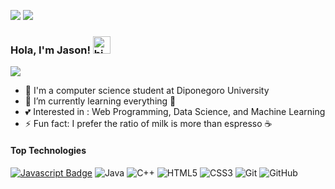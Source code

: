 ![](https://github.com/halfrost/halfrost/blob/master/icons/header_.png) 
<img src="https://im7.ezgif.com/tmp/ezgif-7-8319daa2f2ed.gif">
<!--<img src="https://im7.ezgif.com/tmp/ezgif-7-1c0696eb0ee9.gif">-->

### Hola, I'm Jason! <img src="https://user-images.githubusercontent.com/1303154/88677602-1635ba80-d120-11ea-84d8-d263ba5fc3c0.gif" width="28px" alt="hi"> 

<img src="https://github-readme-stats.vercel.app/api?username=sabdadev&&show_icons=true&title_color=ffffff&icon_color=bb2acf&text_color=daf7dc&bg_color=151515">

- 🔭 I'm a computer science student at Diponegoro University
- 🌱 I’m currently learning everything 🤣
- 💕 Interested in : Web Programming, Data Science, and Machine Learning
- ⚡ Fun fact: I prefer the ratio of milk is more than espresso ☕

#### Top Technologies

<!-- TODO: Make technologies links takes you to repositories -->

[![Javascript Badge](https://img.shields.io/badge/-Javascript-F0DB4F?style=for-the-badge&labelColor=black&logo=javascript&logoColor=F0DB4F)](#) 
![Java](https://img.shields.io/badge/-java-E34A86?style=flat-square&logo=java)
![C++](https://img.shields.io/badge/-C++-00599C?style=flat-square&logo=c)
![HTML5](https://img.shields.io/badge/-HTML5-E34F26?style=flat-square&logo=html5&logoColor=white)
![CSS3](https://img.shields.io/badge/-CSS3-1572B6?style=flat-square&logo=css3)
![Git](https://img.shields.io/badge/-Git-black?style=flat-square&logo=git)
![GitHub](https://img.shields.io/badge/-GitHub-181717?style=flat-square&logo=github)
